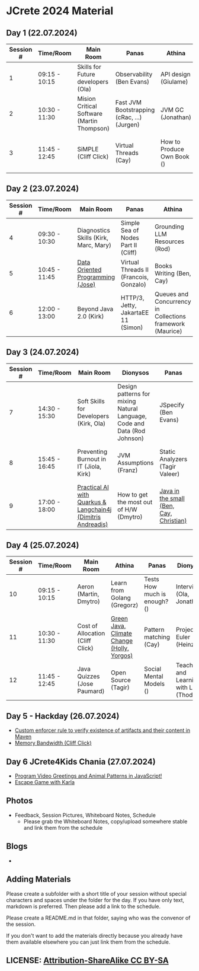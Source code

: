 # JCrete 2024 Material

## Day 1 (22.07.2024)

| Session # | Time/Room      | Main Room    | Panas    | Athina  | Dionysos | Restaurant | Sofa |   
|-----------|----------------|--------------|----------|--------|-----------|------------|------|
| 1         | 09:15 - 10:15  | Skills for Future developers (Ola) | Observability (Ben Evans) | API design (Giulame) | High Throuput (Quic, ...) (Sven) | DevOps for AI (Oleg) | Microservices () |
| 2         | 10:30 - 11:30  | Mision Critical Software (Martin Thompson) | Fast JVM Bootstrapping (cRac, ...) (Jurgen) | JVM GC (Jonathan)  | Java in Education (Sven Reimers) | JReleaser (Andres) | AI not a BS () |
| 3         | 11:45 - 12:45  | SiMPLE (Cliff Click) | Virtual Threads (Cay) | How to Produce Own Book () | Declarative vs. Imperative Builds (Jan Lahoda) | XTC () | Gen AI for Java |
 
## Day 2 (23.07.2024)

| Session # | Time/Room      | Main Room    | Panas    | Athina  | Dionysos | Restaurant | Sofa |   
|-----------|----------------|--------------|----------|--------|-----------|------------|------|
| 4         | 09:30 - 10:30  | Diagnostics Skills (Kirk, Marc, Mary) | Simple Sea of Nodes Part II (Cliff) | Grounding LLM Resources (Rod) | Is OpenSource Dead? (Simon, Andres) | -     |  Neurodiverse  |
| 5         | 10:45 - 11:45  | [Data Oriented Programming (Jose)](https://github.com/JosePaumard/2024_DevoxxFR-Amber-lab)| Virtual Threads II (Francois, Gonzalo) | Books Writing (Ben, Cay) | Functional Programming (Gregor) | Aeron 10 (Dmytro, Martin) |   Type Pollution (Franz)   |
| 6         | 12:00 - 13:00  | Beyond Java 2.0 (Kirk) | HTTP/3, Jetty, JakartaEE 11 (Simon) | Queues and Concurrency in Collections framework (Maurice) | [Platform Teams (Kaarel)](Day2/Session3/PlatformTeams/) | [Java Modules (Christian)](https://github.com/sormuras/modules) | Native Code/Memory (Gonzalo)  |

## Day 3 (24.07.2024)

| Session # | Time/Room      | Main Room    | Dionysos | Panas  | Athina  | Hacking | Sofa |   
|-----------|----------------|--------------|----------|--------|---------|---------|------|
| 7         | 14:30 - 15:30  | Soft Skills for Developers (Kirk, Ola) | Design patterns for mixing Natural Language, Code and Data (Rod Johnson) | JSpecify (Ben Evans) | Unconferences (Jose Paumard) | Language Servers (Marcus) | Kotlin (Anton) |
| 8         | 15:45 - 16:45  | Preventing Burnout in IT (Jiola, Kirk) | JVM Assumptions (Franz) | Static Analyzers (Tagir Valeer) | The Future of Server Side Java (Igor) | GenAI/LLM (Sebastian) | The Origins of Complexity (Ben Evans)  |
| 9         | 17:00 - 18:00  | [Practical AI with Quarkus & Langchain4j (Dimitris Andreadis)](https://github.com/quarkiverse/quarkus-langchain4j) | How to get the most out of H/W (Dmytro) | [Java in the small (Ben, Cay, Christian)](Day3/Session3/JavaInTheSmall.md) | The Long Road (Don) |   Benchmarketing Lies (Franz) | Hindely Milner Typing (Cliff Click) |

## Day 4 (25.07.2024)

| Session # | Time/Room      | Main Room    | Athina                                         | Panas  | Dionysos | Hacking | Sofa |   
|-----------|----------------|--------------|------------------------------------------------|--------|----------|---------|------|
| 10        | 09:15 - 10:15  | Aeron (Martin, Dmytro) | Learn from Golang (Gregorz)                    | Tests How much is enough? () | Interviews (Ola, Jonathan) | Spring Framework AMA (Jurgen) | Data centric OOdb Schemas (Jose) |
| 11        | 10:30 - 11:30  | Cost of Allocation (Cliff Click) | [Green Java, Climate Change (Holly, Yorgos)](Day4/Session2/ClimateChange+GreenJava/README.md) | Pattern matching (Cay) | Project Euler (Heinz) | Coping with Conflict (Kirk) |    Exceptional Manager (Mary) |
| 12        | 11:45 - 12:45  | Java Quizzes (Jose Paumard) | Open Source (Tagir)                            | Social Mental Models () | Teaching and Learning with LLMs (Thoddac) | Improving Remote working () |    Kill me softly (Ixchel) |

## Day 5 - Hackday (26.07.2024)

* [Custom enforcer rule to verify existence of artifacts and their content in Maven](Day5/custom-maven-enforcer-rule)
* [Memory Bandwidth (Cliff Click)](Day5/cliffclick_memory_bandwidth/README.md)

## Day 6 JCrete4Kids Chania (27.07.2024)
* [Program Video Greetings and Animal Patterns in JavaScript!](https://horstmann.com/presentations/2024/jcrete4kids/)
* [Escape Game with Karla](http://karla.lahoda.info/?lang=el)

## Photos

* Feedback, Session Pictures, Whiteboard Notes, Schedule
    * Please grab the Whiteboard Notes, copy/upload somewhere stable and link them from the schedule

## Blogs

* 


## Adding Materials

Please create a subfolder with a short title of your session without special characters and spaces under the folder for the day. If you have only text, markdown is preferred. Then please add a link to the schedule.

Please create a README.md in that folder, saying who was the convenor of the session.

If you don't want to add the materials directly because you already have them available elsewhere you can just link them from the schedule.

## LICENSE:  [Attribution-ShareAlike CC BY-SA](https://creativecommons.org/licenses/)
